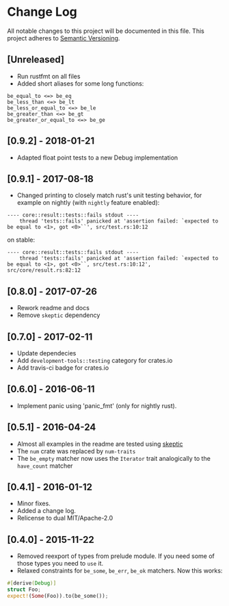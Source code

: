 # Change Log
All notable changes to this project will be documented in this file.
This project adheres to [Semantic Versioning](http://semver.org/).

## [Unreleased]
- Run rustfmt on all files
- Added short aliases for some long functions:
```
be_equal_to <=> be_eq
be_less_than <=> be_lt
be_less_or_equal_to <=> be_le
be_greater_than <=> be_gt
be_greater_or_equal_to <=> be_ge
```

## [0.9.2] - 2018-01-21
- Adapted float point tests to a new Debug implementation

## [0.9.1] - 2017-08-18
- Changed printing to closely match rust's unit testing behavior, for example on nightly (with `nightly`
feature enabled):
```
---- core::result::tests::fails stdout ----
	thread 'tests::fails' panicked at 'assertion failed: `expected to be equal to <1>, got <0>``', src/test.rs:10:12
```
on stable:
```
---- core::result::tests::fails stdout ----
	thread 'tests::fails' panicked at 'assertion failed: `expected to be equal to <1>, got <0>``, src/test.rs:10:12', src/core/result.rs:82:12
```

## [0.8.0] - 2017-07-26
- Rework readme and docs
- Remove `skeptic` dependency

## [0.7.0] - 2017-02-11
- Update dependecies
- Add `development-tools::testing` category for crates.io
- Add travis-ci badge for crates.io

## [0.6.0] - 2016-06-11
- Implement panic using 'panic_fmt' (only for nightly rust).

## [0.5.1] - 2016-04-24
- Almost all examples in the readme are tested using [skeptic](https://crates.io/crates/skeptic)
- The `num` crate was replaced by `num-traits`
- The `be_empty` matcher now uses the `Iterator` trait analogically to the `have_count` matcher

## [0.4.1] - 2016-01-12
- Minor fixes.
- Added a change log.
- Relicense to dual MIT/Apache-2.0

## [0.4.0] - 2015-11-22
- Removed reexport of types from prelude module. If you need some of those types
you need to `use` it.
- Relaxed constraints for `be_some`, `be_err`, `be_ok` matchers. Now this works:
```rust
#[derive(Debug)]
struct Foo;
expect!(Some(Foo)).to(be_some());
```
